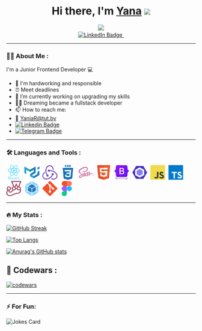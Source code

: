 <h1 align="center">Hi there, I'm <a href="#" target="_blank">Yana</a> 
  <img src="https://github.com/blackcater/blackcater/raw/main/images/Hi.gif" height="32"/>
</h1>

<div id="header" align="center">
  <img src="https://media.giphy.com/media/CrFLL3CnRpw5ddlBMm/giphy.gif" width="100"/>
</div>
<div id="badges" align="center">
  <a href="https://www.linkedin.com/in/yana-pranko-71117a206/">
  <img src="https://img.shields.io/badge/LinkedIn-blue?style=for-the-badge&logo=linkedin&logoColor=white" alt="LinkedIn Badge"/>
  </a>
  <img src="https://komarev.com/ghpvc/?username=YanaPronko&style=for-the-badge&color=blue" alt=""/>
</div>

---

### :woman_technologist: About Me :
I'm a Junior Frontend Developer :computer:
- :muscle: I'm hardworking and responsible 
- :alarm_clock: Meet deadlines
- 🔭 I’m currently working on upgrading my skills
- :mage_woman: Dreaming became a fullstack developer
- 📫 How to reach me:
- :email: YaniaR@tut.by
- [![Linkedin Badge](https://img.shields.io/badge/Linkendin-blue?style=flat&logo=Linkedin&logoColor=white)](https://www.linkedin.com/in/yana-pranko-71117a206/)
- [![Telegram Badge](https://img.shields.io/badge/Telegram-blue?style=flat&logo=Telegram&logoColor=white)](https://t.me/YanaPronko)
  
---

### :hammer_and_wrench: Languages and Tools :
<div>
  <img src="https://github.com/devicons/devicon/blob/master/icons/react/react-original-wordmark.svg" title="React" alt="React" width="40" height="40"/>&nbsp;
  <img src="https://github.com/devicons/devicon/blob/master/icons/materialui/materialui-original.svg" title="Material UI" alt="Material UI" width="40" height="40"/>&nbsp;
  <img src="https://github.com/devicons/devicon/blob/master/icons/redux/redux-original.svg" title="Redux" alt="Redux " width="40" height="40"/>&nbsp;
  <img src="https://github.com/devicons/devicon/blob/master/icons/css3/css3-plain-wordmark.svg"  title="CSS3" alt="CSS" width="40" height="40"/>&nbsp;
  <img src="https://github.com/devicons/devicon/blob/master/icons/sass/sass-original.svg" title="SASS" alt="SASS" width="40" height="40"/>&nbsp;
  <img src="https://github.com/devicons/devicon/blob/master/icons/html5/html5-original.svg" title="HTML5" alt="HTML" width="40" height="40"/>&nbsp;
  <img src="https://github.com/devicons/devicon/blob/master/icons/bootstrap/bootstrap-original-wordmark.svg" title="Bootstrap"  alt="Bootstrap" width="40" height="40"/>&nbsp;
  <img src="https://github.com/devicons/devicon/blob/master/icons/eslint/eslint-original.svg" title="ESLint" alt="ESLint" width="40" height="40"/>&nbsp;
  <img src="https://github.com/devicons/devicon/blob/master/icons/javascript/javascript-original.svg" title="JavaScript" alt="JavaScript" width="40" height="40"/>&nbsp;
  <img src="https://github.com/devicons/devicon/blob/master/icons/typescript/typescript-original.svg" title="Typescript" alt="Typescript" width="40" height="40"/>&nbsp;
  <img src="https://github.com/devicons/devicon/blob/master/icons/jest/jest-plain.svg" title="Jest" alt="Jest" width="40" height="40"/>&nbsp;
  <img src="https://github.com/devicons/devicon/blob/master/icons/webpack/webpack-original.svg" title="Webpack" alt="Webpack" width="40" height="40"/>&nbsp;
  <img src="https://github.com/devicons/devicon/blob/master/icons/git/git-original.svg" title="Git" **alt="Git" width="40" height="40"/>
   <img src="https://github.com/devicons/devicon/blob/master/icons/figma/figma-original.svg" title="Figma" **alt="Figma" width="40" height="40"/>
</div>

---

### :fire: My Stats :

[![GitHub Streak](http://github-readme-streak-stats.herokuapp.com?user=YanaPronko&theme=dark&background=000000)](https://git.io/streak-stats)

[![Top Langs](https://github-readme-stats.vercel.app/api/top-langs/?username=YanaPronko&layout=compact&theme=vision-friendly-dark)](https://github.com/anuraghazra/github-readme-stats)

[![Anurag's GitHub stats](https://github-readme-stats.vercel.app/api?username=YanaPronko&show_icons=true&theme=onedark)](https://github.com/anuraghazra/github-readme-stats)

## :brain: Codewars :
[![codewars](https://www.codewars.com/users/rsschool_b1cb29b19b325489/badges/large)](https://www.codewars.com/users/rsschool_b1cb29b19b325489)   

---
### ⚡ For Fun: 

![Jokes Card](https://readme-jokes.vercel.app/api)

<!--
**YanaPronko/YanaPronko** is a ✨ _special_ ✨ repository because its `README.md` (this file) appears on your GitHub profile.

Here are some ideas to get you started:

- 🔭 I’m currently working on ...
- 🌱 I’m currently learning ...
- 👯 I’m looking to collaborate on ...
- 🤔 I’m looking for help with ...
- 💬 Ask me about ...
- 📫 How to reach me: ...
- 😄 Pronouns: ...
- ⚡ Fun fact: ...
-->
